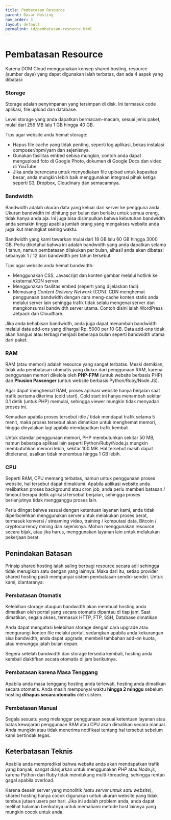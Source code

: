 ```yaml
---
title: Pembatasan Resource
parent: Dasar Hosting
nav_order: 3
layout: default
permalink: id/pembatasan-resource.html
---
```


# Pembatasan Resource

Karena DOM Cloud menggunakan konsep shared hosting, resource (sumber daya) yang dapat digunakan ialah terbatas, dan ada 4 aspek yang dibatasi:

### Storage

Storage adalah penyimpanan yang tersimpan di disk. Ini termasuk code aplikasi, file upload dan database.

Level storage yang anda dapatkan bermacam-macam, sesuai jenis paket, mulai dari 256 MB lalu 1 GB hingga 40 GB.

Tips agar website anda hemat storage:

+ Hapus file cache yang tidak penting, seperti log aplikasi, bekas instalasi composer/npm/yarn dan sejenisnya.
+ Gunakan fasilitas embed sebisa mungkin, contoh anda dapat mengupload foto di Google Photo, dokumen di Google Docs dan video di YouTube.
+ Jika anda berencana untuk menyediakan file upload untuk kapasitas besar, anda mungkin lebih baik menggunakan integrasi pihak ketiga seperti S3, Dropbox, Cloudinary dan semacamnya.

### Bandwidth

Bandwidth adalah ukuran data yang keluar dari server ke pengguna anda. Ukuran bandwidth ini dihitung per bulan dan berlaku untuk semua orang, tidak hanya anda aja. Ini juga bisa disimpulkan bahwa kebutuhan bandwidth anda semakin tinggi apabila jumlah orang yang mengakses website anda juga ikut meningkat seiring waktu.

Bandwidth yang kami tawarkan mulai dari 18 GB lalu 60 GB hingga 3000 GB. Perlu diketahui bahwa ini adalah bandwidth yang anda dapatkan selama 1 tahun, namun pembatasan dilakukan per bulan, alhasil anda akan dibatasi sebanyak 1 / 12 dari bandwidth per tahun tersebut.

Tips agar website anda hemat bandwidth:
+ Menggunakan CSS, Javascript dan konten gambar melalui hotlink ke eksternal/CDN server.
+ Menggunakan fasilitas embed (seperti yang dijelaskan tadi).
+ Memasang *Content Delivery Network* (CDN). CDN menghemat penggunaan bandwidth dengan cara meng-cache konten statis anda melalui server lain sehingga trafik tidak selalu mengenai server dan mengkonsumsi bandwidth server utama. Contoh disini ialah WordPress Jetpack dan Cloudflare.

Jika anda kehabisan bandwidth, anda juga dapat menambah bandwidth melalui data add-ons yang dihargai Rp. 5000 per 10 GB. Data add-ons tidak akan hangus atau terbagi menjadi beberapa bulan seperti bandwidth utama dari paket.

### RAM

RAM (atau memori) adalah resource yang sangat terbatas. Meski demikian, tidak ada pembatasan otomatis yang diukur dari penggunaan RAM, karena penggunaan memori dikelola oleh **PHP-FPM** (untuk website berbasis PHP) dan **Phusion Passenger** (untuk website berbasis Python/Ruby/Node.JS).

Agar dapat menghemat RAM, proses aplikasi website hanya berjalan saat trafik pertama diterima (cold start). Cold start ini hanya menambah sekitar 0.1 detik (untuk PHP) memulai, sehingga viewer mungkin tidak menyadari proses ini.

Kemudian apabila proses tersebut idle / tidak mendapat trafik selama 5 menit, maka proses tersebut akan dimatikan untuk menghemat memori, hingga dinyalakan lagi apabila mendapatkan trafik kembali.

Untuk standar penggunaan memori, PHP membutuhkan sekitar 50 MB, namun beberapa aplikasi lain seperti Python/Ruby/Node.js mungkin membutuhkan memori lebih, sekitar 100 MB. Hal tersebut masih dapat ditoleransi, asalkan tidak menembus hingga 1 GB lebih.

### CPU

Seperti RAM, CPU memang terbatas, namun untuk penggunaan proses website, hal tersebut dapat dimaklumi. Apabila aplikasi website anda melibatkan proses background atau cron job, anda perlu memberi batasan / timeout berapa detik aplikasi tersebut berjalan, sehingga proses berlanjutnya tidak mengganggu proses lain.

Perlu diingat bahwa sesuai dengan ketentuan layanan kami, anda tidak diperbolehkan menggunakan server untuk melakukan proses berat, termasuk konversi / streaming video, training / komputasi data, Bitcoin / cryptocurrency mining dan sejenisnya. Mohon menggunakan resource secara bijak, atau jika harus, menggunakan layanan lain untuk melakukan pekerjaan berat.

## Penindakan Batasan

Prinsip shared hosting ialah saling berbagi resource secara adil sehingga tidak merugikan satu dengan yang lainnya. Maka dari itu, setiap provider shared hosting pasti mempunyai sistem pembatasan sendiri-sendiri. Untuk kami, diantaranya:

### Pembatasan Otomatis

Kelebihan storage ataupun bandwidth akan membuat hosting anda dimatikan oleh portal yang secara otomatis dipantau di tiap jam. Saat dimatikan, segala akses, termasuk HTTP, FTP, SSH, Database dimatikan.

Anda dapat mengatasi kelebihan storage dengan cara upgrade atau mengurangi konten file melalui portal, sedangkan apabila anda kekurangan sisa bandwidth, anda dapat upgrade, membeli tambahan add-on kuota, atau menunggu jatah bulan depan.

Segera setelah bandwidth dan storage tersedia kembali, hosting anda kembali diaktifkan secara otomatis di jam berikutnya.

### Pembatasan karena Masa Tenggang

Apabila anda masa tenggang hosting anda terlewati, hosting anda dimatikan secara otomatis. Anda masih mempunyai waktu **hingga 2 minggu** sebelum hosting **dihapus secara otomatis** oleh sistem.

### Pembatasan Manual

Segala sesuatu yang melanggar penggunaan sesuai ketentuan layanan atau batas kewajaran penggunaan RAM atau CPU akan dimatikan secara manual. Anda mungkin atau tidak menerima notifikasi tentang hal tersebut sebelum kami bertindak tegas.

## Keterbatasan Teknis

Apabila anda memprediksi bahwa website anda akan mendapatkan trafik yang banyak, sangat dianjurkan untuk menggunakan *PHP* atau *Node.js*, karena Python dan Ruby tidak mendukung multi-threading, sehingga rentan gagal apabila overload.

Karena desain server yang monolitik *(satu server untuk satu website)*, shared hosting hanya cocok digunakan untuk ukuran website yang tidak tembus jutaan users per hari. Jika ini adalah problem anda, anda dapat melihat halaman berikutnya untuk memahami metode host lainnya yang mungkin cocok untuk anda.